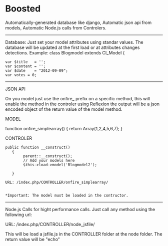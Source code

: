 Boosted
=======

Automatically-generated database like django, Automatic json api from models, Automatic Node.js calls from Controlers.

----------
Database:
Just set your model attributes using standar values. The database will be updated at the first load or at attributes changes detections. Example:
class Blogmodel extends CI_Model {

    var $title   = '';
    var $content = '';
    var $date    = "2012-09-09";
    var votes = 0;



 ----------
 JSON API

 On you model just use the onfire_ prefix on a specific method, this will enable the method in the controler using Reflexion the output will be a json encoded object of the return value of the model method.

MODEL

  function onfire_simplearray()
    {
        return Array(1,2,4,5,6,7);
    } 

CONTROLER

    public function __construct()
       {
            parent::__construct();
            // Add your models here
            $this->load->model('Blogmodel2');

       }

    URL: /index.php/CONTROLLER/onfire_simplearray/


    *Important: The model must be loaded in the contructor.


----------
Node.js Calls for hight performance calls.
Just call any method using the following url:

URL: /index.php/CONTROLLER/node_jsfile/

This will be load a jsfile.js in the CONTROLLER folder at the node folder.
The return value will be "echo"




